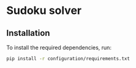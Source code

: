 # Sudoku solver

## Installation

To install the required dependencies, run:

``` bash
pip install -r configuration/requirements.txt
```
